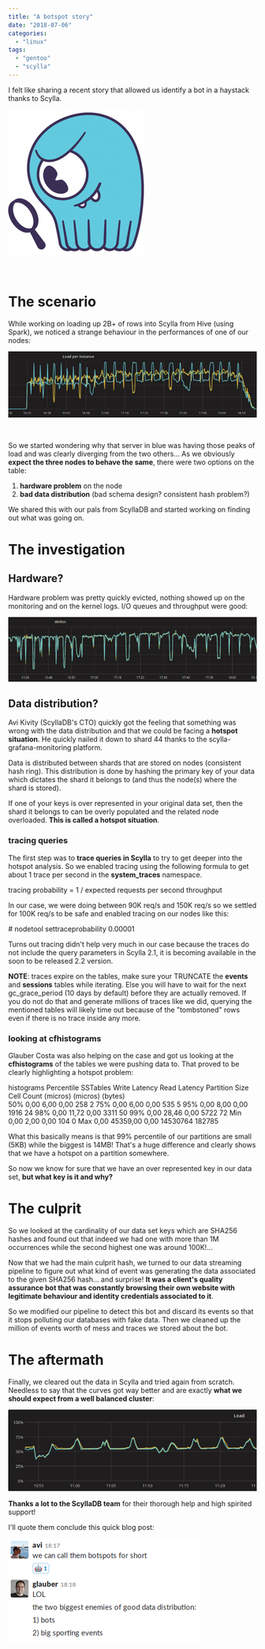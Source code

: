 ```yaml
---
title: "A botspot story"
date: "2018-07-06"
categories: 
  - "linux"
tags: 
  - "gentoo"
  - "scylla"
---
```


I felt like sharing a recent story that allowed us identify a bot in a haystack thanks to Scylla.

![](images/2018-07-06-102727_852x920_scrot-278x300.png)

 

# The scenario

While working on loading up 2B+ of rows into Scylla from Hive (using Spark), we noticed a strange behaviour in the performances of one of our nodes:

![](images/2018-07-06-103256_970x258_scrot.png)

 

So we started wondering why that server in blue was having those peaks of load and was clearly diverging from the two others... As we obviously **expect the three nodes to behave the same**, there were two options on the table:

1. **hardware problem** on the node
2. **bad data distribution** (bad schema design? consistent hash problem?)

We shared this with our pals from ScyllaDB and started working on finding out what was going on.

# The investigation

## Hardware?

Hardware problem was pretty quickly evicted, nothing showed up on the monitoring and on the kernel logs. I/O queues and throughput were good:

![](images/2018-07-06-163923_983x255_scrot.png)

## Data distribution?

Avi Kivity (ScyllaDB's CTO) quickly got the feeling that something was wrong with the data distribution and that we could be facing a **hotspot situation**. He quickly nailed it down to shard 44 thanks to the scylla-grafana-monitoring platform.

Data is distributed between shards that are stored on nodes (consistent hash ring). This distribution is done by hashing the primary key of your data which dictates the shard it belongs to (and thus the node(s) where the shard is stored).

If one of your keys is over represented in your original data set, then the shard it belongs to can be overly populated and the related node overloaded. **This is called a hotspot situation**.

### tracing queries

The first step was to **trace queries in Scylla** to try to get deeper into the hotspot analysis. So we enabled tracing using the following formula to get about 1 trace per second in the **system_traces** namespace.

tracing probability = 1 / expected requests per second throughput

In our case, we were doing between 90K req/s and 150K req/s so we settled for 100K req/s to be safe and enabled tracing on our nodes like this:

\# nodetool settraceprobability 0.00001

Turns out tracing didn't help very much in our case because the traces do not include the query parameters in Scylla 2.1, it is becoming available in the soon to be released 2.2 version.

**NOTE**: traces expire on the tables, make sure your TRUNCATE the **events** and **sessions** tables while iterating. Else you will have to wait for the next gc_grace_period (10 days by default) before they are actually removed. If you do not do that and generate millions of traces like we did, querying the mentioned tables will likely time out because of the "tombstoned" rows even if there is no trace inside any more.

### looking at cfhistograms

Glauber Costa was also helping on the case and got us looking at the **cfhistograms** of the tables we were pushing data to. That proved to be clearly highlighting a hotspot problem:

histograms
Percentile  SSTables     Write Latency      Read Latency    Partition Size        Cell Count
                             (micros)          (micros)           (bytes)                  
50%             0,00              6,00              0,00               258                 2
75%             0,00              6,00              0,00               535                 5
95%             0,00              8,00              0,00              1916                24
98%             0,00             11,72              0,00              3311                50
99%             0,00             28,46              0,00              5722                72
Min             0,00              2,00              0,00               104                 0
Max             0,00          45359,00              0,00          14530764            182785

What this basically means is that 99% percentile of our partitions are small (5KB) while the biggest is 14MB! That's a huge difference and clearly shows that we have a hotspot on a partition somewhere.

So now we know for sure that we have an over represented key in our data set, **but what key is it and why?**

# The culprit

So we looked at the cardinality of our data set keys which are SHA256 hashes and found out that indeed we had one with more than 1M occurrences while the second highest one was around 100K!...

Now that we had the main culprit hash, we turned to our data streaming pipeline to figure out what kind of event was generating the data associated to the given SHA256 hash... and surprise! **It was a client's quality assurance bot that was constantly browsing their own website with legitimate behaviour and identity credentials associated to it**.

So we modified our pipeline to detect this bot and discard its events so that it stops polluting our databases with fake data. Then we cleaned up the million of events worth of mess and traces we stored about the bot.

# The aftermath

Finally, we cleared out the data in Scylla and tried again from scratch. Needless to say that the curves got way better and are exactly **what we should expect from a well balanced cluster**:

![](images/2018-07-06-163356_781x256_scrot.png)

**Thanks a lot to the ScyllaDB team** for their thorough help and high spirited support!

I'll quote them conclude this quick blog post:

![](images/2018-07-06-163628_387x211_scrot.png)
